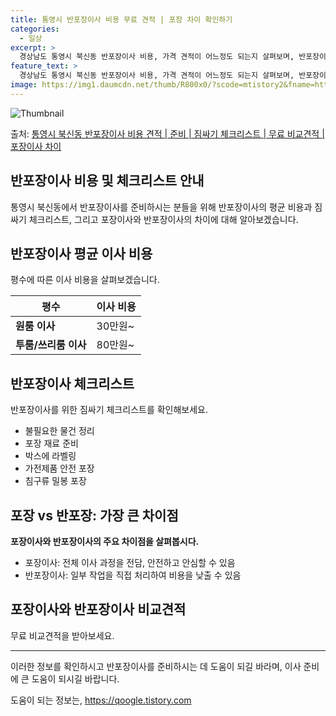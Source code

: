 ```yaml
---
title: 통영시 반포장이사 비용 무료 견적 | 포장 차이 확인하기
categories:
  - 일상
excerpt: >
  경상남도 통영시 북신동 반포장이사 비용, 가격 견적이 어느정도 되는지 살펴보며, 반포장이사를 준비함에 있어 짐싸기 준비 체크리스트가 무엇인지 보겠습니다. 마지막으로 포장이사와 차이점을 통해 무료 비교견적으로 어떤 것이 더 합리적인 선택인지 공유 드립니다.통영시 북신동 포장이사 견적 샘플 보기 👈 클릭통영시 북신동 포장이사 가격 살펴보기 👈 클릭통영시 북신동 반포장이사 평균 이사 비용평수통영시 북신동 평균 이사 비용원룸 이사9평 이하 (1톤)30만원~투룸/쓰리룸 이사16평 ~ 20평 (2.5톤)80만원~쓰리룸 이사21평 (5톤) ~110만원~우리집 무료 이사견적 받기 👈 클릭포장 vs 반포장: 가장 큰 차이점은?포장이사는 전체 이사 과정을 전담하지만, 반포장이사는 일부 작업을 고객이 직접 처리하여 비..
feature_text: >
  경상남도 통영시 북신동 반포장이사 비용, 가격 견적이 어느정도 되는지 살펴보며, 반포장이사를 준비함에 있어 짐싸기 준비 체크리스트가 무엇인지 보겠습니다. 마지막으로 포장이사와 차이점을 통해 무료 비교견적으로 어떤 것이 더 합리적인 선택인지 공유 드립니다.통영시 북신동 포장이사 견적 샘플 보기 👈 클릭통영시 북신동 포장이사 가격 살펴보기 👈 클릭통영시 북신동 반포장이사 평균 이사 비용평수통영시 북신동 평균 이사 비용원룸 이사9평 이하 (1톤)30만원~투룸/쓰리룸 이사16평 ~ 20평 (2.5톤)80만원~쓰리룸 이사21평 (5톤) ~110만원~우리집 무료 이사견적 받기 👈 클릭포장 vs 반포장: 가장 큰 차이점은?포장이사는 전체 이사 과정을 전담하지만, 반포장이사는 일부 작업을 고객이 직접 처리하여 비..
image: https://img1.daumcdn.net/thumb/R800x0/?scode=mtistory2&fname=https%3A%2F%2Fblog.kakaocdn.net%2Fdn%2Fq6CQP%2FbtsHbkcu2vh%2F0Amc3auPrDHoeyMfFXsm7k%2Fimg.webp
---
```


![Thumbnail](https://img1.daumcdn.net/thumb/R800x0/?scode=mtistory2&fname=https%3A%2F%2Fblog.kakaocdn.net%2Fdn%2Fq6CQP%2FbtsHbkcu2vh%2F0Amc3auPrDHoeyMfFXsm7k%2Fimg.webp)

<p>출처: <a href="https://qoogle.tistory.com/9402" rel="dofollow">통영시 북신동 반포장이사 비용 견적 | 준비 | 짐싸기 체크리스트 | 무료 비교견적 | 포장이사 차이</a> </p>

## 반포장이사 비용 및 체크리스트 안내



통영시 북신동에서 반포장이사를 준비하시는 분들을 위해 반포장이사의 평균 비용과 짐싸기 체크리스트, 그리고 포장이사와 반포장이사의 차이에 대해
알아보겠습니다.

## 반포장이사 평균 이사 비용

평수에 따른 이사 비용을 살펴보겠습니다.

**평수** | **이사 비용**  
---|---  
**원룸 이사** | 30만원~  
**투룸/쓰리룸 이사** | 80만원~  
  


## **반포장이사 체크리스트**

반포장이사를 위한 짐싸기 체크리스트를 확인해보세요.

  * 불필요한 물건 정리
  * 포장 재료 준비
  * 박스에 라벨링
  * 가전제품 안전 포장
  * 침구류 밀봉 포장



## 포장 vs 반포장: 가장 큰 차이점

**포장이사와 반포장이사의 주요 차이점을 살펴봅시다.**

  * 포장이사: 전체 이사 과정을 전담, 안전하고 안심할 수 있음
  * 반포장이사: 일부 작업을 직접 처리하여 비용을 낮출 수 있음



## **포장이사와 반포장이사 비교견적**

무료 비교견적을 받아보세요.

* * *

이러한 정보를 확인하시고 반포장이사를 준비하시는 데 도움이 되길 바라며, 이사 준비에 큰 도움이 되시길 바랍니다.

 

도움이 되는 정보는, <a href="https://qoogle.tistory.com" rel="dofollow">https://qoogle.tistory.com</a>


